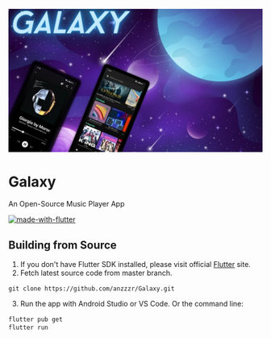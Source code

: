 ![Repo Banner](https://raw.githubusercontent.com/anzzzr/Galaxy/master/assets/Galaxy.jpg)
# Galaxy

An Open-Source Music Player App

[![made-with-flutter](https://img.shields.io/badge/Made%20with-Flutter-1f425f.svg)](https://flutter.dev/) 


## Building from Source

1. If you don't have Flutter SDK installed, please visit official [Flutter](https://flutter.dev/) site.
2. Fetch latest source code from master branch.

```
git clone https://github.com/anzzzr/Galaxy.git
```

3. Run the app with Android Studio or VS Code. Or the command line:

```
flutter pub get
flutter run
```


